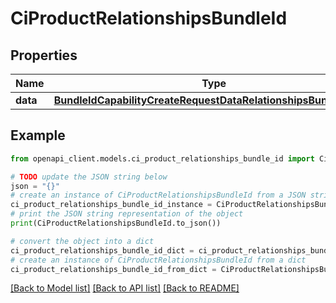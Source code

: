 # CiProductRelationshipsBundleId


## Properties

Name | Type | Description | Notes
------------ | ------------- | ------------- | -------------
**data** | [**BundleIdCapabilityCreateRequestDataRelationshipsBundleIdData**](BundleIdCapabilityCreateRequestDataRelationshipsBundleIdData.md) |  | [optional] 

## Example

```python
from openapi_client.models.ci_product_relationships_bundle_id import CiProductRelationshipsBundleId

# TODO update the JSON string below
json = "{}"
# create an instance of CiProductRelationshipsBundleId from a JSON string
ci_product_relationships_bundle_id_instance = CiProductRelationshipsBundleId.from_json(json)
# print the JSON string representation of the object
print(CiProductRelationshipsBundleId.to_json())

# convert the object into a dict
ci_product_relationships_bundle_id_dict = ci_product_relationships_bundle_id_instance.to_dict()
# create an instance of CiProductRelationshipsBundleId from a dict
ci_product_relationships_bundle_id_from_dict = CiProductRelationshipsBundleId.from_dict(ci_product_relationships_bundle_id_dict)
```
[[Back to Model list]](../README.md#documentation-for-models) [[Back to API list]](../README.md#documentation-for-api-endpoints) [[Back to README]](../README.md)


